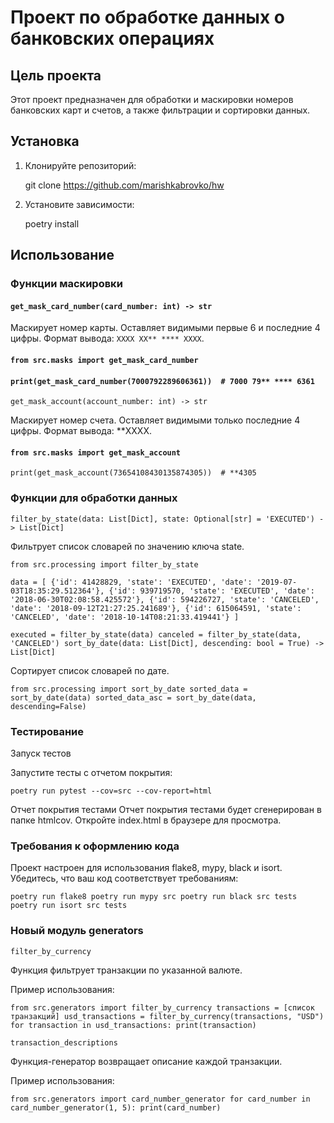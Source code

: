 # Проект по обработке данных о банковских операциях

## Цель проекта

Этот проект предназначен для обработки и маскировки номеров банковских карт и счетов, а также фильтрации и сортировки данных.

## Установка

1. Клонируйте репозиторий:
    
    git clone <https://github.com/marishkabrovko/hw>

    

2. Установите зависимости:
    
    poetry install
    

## Использование

### Функции маскировки

#### `get_mask_card_number(card_number: int) -> str`

Маскирует номер карты. Оставляет видимыми первые 6 и последние 4 цифры. Формат вывода: `XXXX XX** **** XXXX`.


#### `from src.masks import get_mask_card_number`

#### `print(get_mask_card_number(7000792289606361))  # 7000 79** **** 6361`
`get_mask_account(account_number: int) -> str`

Маскирует номер счета. Оставляет видимыми только последние 4 цифры. Формат вывода: **XXXX.


#### `from src.masks import get_mask_account`

`print(get_mask_account(73654108430135874305))  # **4305`

### Функции для обработки данных

`filter_by_state(data: List[Dict], state: Optional[str] = 'EXECUTED') -> List[Dict]`

Фильтрует список словарей по значению ключа state.


`from src.processing import filter_by_state`

`data = [
    {'id': 41428829, 'state': 'EXECUTED', 'date': '2019-07-03T18:35:29.512364'},
    {'id': 939719570, 'state': 'EXECUTED', 'date': '2018-06-30T02:08:58.425572'},
    {'id': 594226727, 'state': 'CANCELED', 'date': '2018-09-12T21:27:25.241689'},
    {'id': 615064591, 'state': 'CANCELED', 'date': '2018-10-14T08:21:33.419441'}
]`

`executed = filter_by_state(data)
canceled = filter_by_state(data, 'CANCELED')
sort_by_date(data: List[Dict], descending: bool = True) -> List[Dict]`

Сортирует список словарей по дате.

`from src.processing import sort_by_date
sorted_data = sort_by_date(data)
sorted_data_asc = sort_by_date(data, descending=False)`

### Тестирование
Запуск тестов

Запустите тесты с отчетом покрытия:


`poetry run pytest --cov=src --cov-report=html`

Отчет покрытия тестами
Отчет покрытия тестами будет сгенерирован в папке htmlcov. Откройте index.html в браузере для просмотра.

### Требования к оформлению кода
Проект настроен для использования flake8, mypy, black и isort. Убедитесь, что ваш код соответствует требованиям:

`
poetry run flake8
poetry run mypy src
poetry run black src tests
poetry run isort src tests
`
### Новый модуль generators
`filter_by_currency`

Функция фильтрует транзакции по указанной валюте.

Пример использования:

`from src.generators import filter_by_currency
transactions = [список транзакций]
usd_transactions = filter_by_currency(transactions, "USD")
    for transaction in usd_transactions:
    print(transaction)`

`transaction_descriptions`

Функция-генератор возвращает описание каждой транзакции.

Пример использования:

`from src.generators import card_number_generator
for card_number in card_number_generator(1, 5):
    print(card_number)`